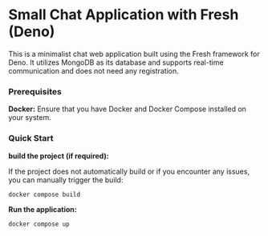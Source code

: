 # Small Chat Application with Fresh (Deno)

This is a minimalist chat web application built using the Fresh framework for
Deno. It utilizes MongoDB as its database and supports real-time communication
and does not need any registration.

### Prerequisites

**Docker:** Ensure that you have Docker and Docker Compose installed on your
system.

### Quick Start

**build the project (if required):**

If the project does not automatically build or if you encounter any issues, you
can manually trigger the build:

```
docker compose build
```

**Run the application:**

```
docker compose up
```
